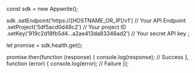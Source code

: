 const sdk = new Appwrite();

sdk
    .setEndpoint('https://[HOSTNAME_OR_IP]/v1') // Your API Endpoint
    .setProject('5df5acd0d48c2') // Your project ID
    .setKey('919c2d18fb5d4...a2ae413da83346ad2') // Your secret API key
;

let promise = sdk.health.get();

promise.then(function (response) {
    console.log(response); // Success
}, function (error) {
    console.log(error); // Failure
});